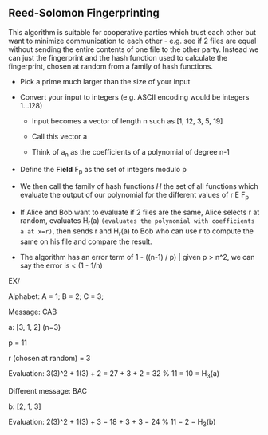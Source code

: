 ## Reed-Solomon Fingerprinting

This algorithm is suitable for cooperative parties which trust each other but want to minimize communication to each other - e.g. see if 2 files are equal without sending the entire contents of one file to the other party.  Instead we can just the fingerprint and the hash function used to calculate the fingerprint, chosen at random from a family of hash functions.

*   Pick a prime much larger than the size of your input

*   Convert your input to integers (e.g. ASCII encoding would be integers 1...128)

    *   Input becomes a vector of length n such as \[1, 12, 3, 5, 19]

    *   Call this vector a

    *   Think of a<sub>n</sub> as the coefficients of a polynomial of degree n-1

*   Define the **Field** F<sub>p</sub> as the set of integers modulo p

*   We then call the family of hash functions *H* the set of all functions which evaluate the output of our polynomial for the different values of r E F<sub>p</sub>

*   If Alice and Bob want to evaluate if 2 files are the same, Alice selects r at random, evaluates H<sub>r</sub>(a) `(evaluates the polynomial with coefficients a at x=r)`, then sends r and H<sub>r</sub>(a) to Bob who can use r to compute the same on his file and compare the result.

*   The algorithm has an error term of 1 - ((n-1) / p) | given p > n^2, we can say the error is < (1 - 1/n)

EX/

Alphabet: A = 1; B = 2; C = 3;

Message: CAB

a: \[3, 1, 2] (n=3)

p = 11

r (chosen at random) = 3

Evaluation: 3(3)^2 + 1(3) + 2 = 27 + 3 + 2 = 32 % 11 = 10 = H<sub>3</sub>(a)

Different message: BAC

b: \[2, 1,  3]

Evaluation: 2(3)^2 + 1(3) + 3 = 18 + 3 + 3 = 24 % 11 = 2 = H<sub>3</sub>(b)

